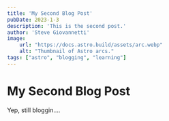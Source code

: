 ```yaml
---
title: 'My Second Blog Post'
pubDate: 2023-1-3
description: 'This is the second post.'
author: 'Steve Giovannetti'
image:
    url: "https://docs.astro.build/assets/arc.webp"
    alt: "Thumbnail of Astro arcs."
tags: ["astro", "blogging", "learning"]
---
```


# My Second Blog Post

Yep, still bloggin....